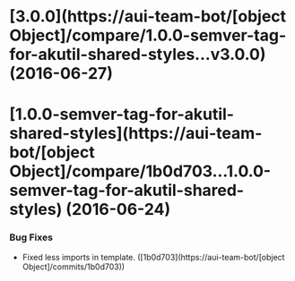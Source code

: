 <a name="3.0.0"></a>
# [3.0.0](https://aui-team-bot/[object Object]/compare/1.0.0-semver-tag-for-akutil-shared-styles...v3.0.0) (2016-06-27)



<a name="1.0.0-semver-tag-for-akutil-shared-styles"></a>
# [1.0.0-semver-tag-for-akutil-shared-styles](https://aui-team-bot/[object Object]/compare/1b0d703...1.0.0-semver-tag-for-akutil-shared-styles) (2016-06-24)


### Bug Fixes

* Fixed less imports in template. ([1b0d703](https://aui-team-bot/[object Object]/commits/1b0d703))



